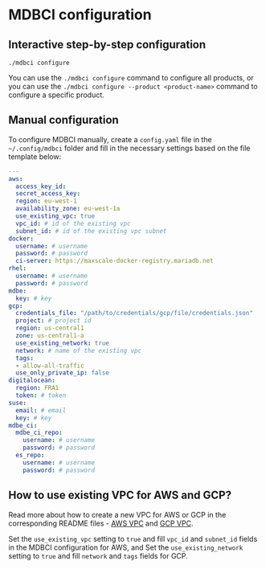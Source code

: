 # MDBCI configuration

## Interactive step-by-step configuration

```
./mdbci configure
```

You can use the `./mdbci configure` command to configure all products, or you can use
the `./mdbci configure --product <product-name>` command to configure a specific product.

## Manual configuration

To configure MDBCI manually, create a `config.yaml` file in the `~/.config/mdbci` folder and fill
in the necessary settings based on the file template below:

```yaml
---
aws:
  access_key_id:
  secret_access_key:
  region: eu-west-1
  availability_zone: eu-west-1a
  use_existing_vpc: true
  vpc_id: # id of the existing vpc
  subnet_id: # id of the existing vpc subnet
docker:
  username: # username
  password: # password
  ci-server: https://maxscale-docker-registry.mariadb.net
rhel:
  username: # username
  password: # password
mdbe:
  key: # key
gcp:
  credentials_file: "/path/to/credentials/gcp/file/credentials.json"
  project: # project id
  region: us-central1
  zone: us-central1-a
  use_existing_network: true
  network: # name of the existing vpc
  tags:
  - allow-all-traffic
  use_only_private_ip: false
digitalocean:
  region: FRA1
  token: # token
suse:
  email: # email
  key: # key
mdbe_ci:
  mdbe_ci_repo:
    username: # username
    password: # password
  es_repo:
    username: # username
    password: # password
```

## How to use existing VPC for AWS and GCP?

Read more about how to create a new VPC for AWS or GCP in the corresponding
README files - [AWS VPC](../scripts/aws/vpc/README.md) and [GCP VPC](../scripts/gcp/vpc/README.md).

Set the `use_existing_vpc` setting to `true` and fill `vpc_id` and `subnet_id` fields in the MDBCI configuration for AWS,
and Set the `use_existing_network` setting to `true` and fill `network` and `tags` fields for GCP.
